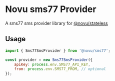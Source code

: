 # Novu sms77 Provider

A sms77 sms provider library for [@novu/stateless](https://github.com/khulnasoft/teleflow)

## Usage

```javascript
import { Sms77SmsProvider } from '@novu/sms77';

const provider = new Sms77SmsProvider({
    apiKey: process.env.SMS77_API_KEY,
    from: process.env.SMS77_FROM, // optional
});
```
